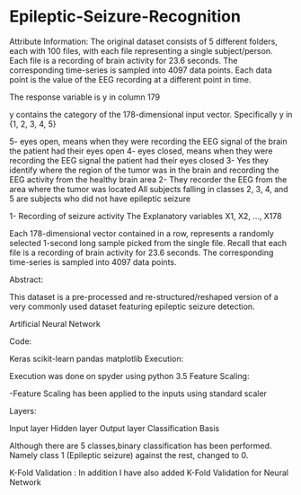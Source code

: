 # Epileptic-Seizure-Recognition
Attribute Information:
The original dataset consists of 5 different folders, each with 100 files, with each file representing a single subject/person. Each file is a recording of brain activity for 23.6 seconds. The corresponding time-series is sampled into 4097 data points. Each data point is the value of the EEG recording at a different point in time.

The response variable is y in column 179

y contains the category of the 178-dimensional input vector. Specifically y in {1, 2, 3, 4, 5}

5- eyes open, means when they were recording the EEG signal of the brain the patient had their eyes open
4- eyes closed, means when they were recording the EEG signal the patient had their eyes closed
3- Yes they identify where the region of the tumor was in the brain and recording the EEG activity from the healthy brain area
2- They recorder the EEG from the area where the tumor was located
All subjects falling in classes 2, 3, 4, and 5 are subjects who did not have epileptic seizure

1- Recording of seizure activity
The Explanatory variables X1, X2, ..., X178

Each 178-dimensional vector contained in a row, represents a randomly selected 1-second long sample picked from the single file. Recall that each file is a recording of brain activity for 23.6 seconds. The corresponding time-series is sampled into 4097 data points.

Abstract:

This dataset is a pre-processed and re-structured/reshaped version of a very commonly used dataset featuring epileptic seizure detection.


Artificial Neural Network

Code:

Keras
scikit-learn
pandas
matplotlib
Execution:

Execution was done on spyder using python 3.5
Feature Scaling:

-Feature Scaling has been applied to the inputs using standard scaler

Layers:

Input layer
Hidden layer
Output layer
Classification Basis

Although there are 5 classes,binary classification has been performed. Namely class 1 (Epileptic seizure) against the rest, changed to 0.

K-Fold Validation :
In addition I have also added K-Fold Validation for Neural Network